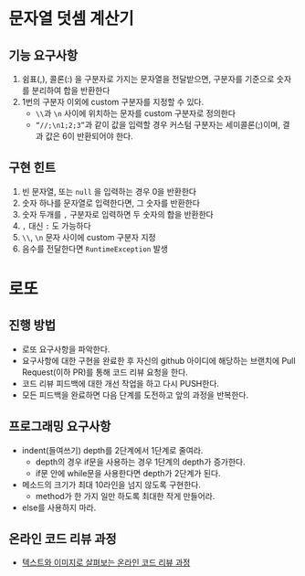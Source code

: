 # 문자열 덧셈 계산기

## 기능 요구사항

1. 쉼표(,), 콜론(:) 을 구분자로 가지는 문자열을 전달받으면, 구분자를 기준으로 숫자를 분리하여 합을 반환한다
2. 1번의 구분자 이외에 custom 구분자를 지정할 수 있다.
    - `\\`과 `\n` 사이에 위치하는 문자를 custom 구분자로 정의한다
    - `“//;\n1;2;3”`과 같이 값을 입력할 경우 커스텀 구분자는 세미콜론(;)이며, 결과 값은 6이 반환되어야 한다.

## 구현 힌트

1. 빈 문자열, 또는 `null` 을 입력하는 경우 0을 반환한다
2. 숫자 하나를 문자열로 입력한다면, 그 숫자를 반환한다
3. 숫자 두개를 `,` 구분자로 입력하면 두 숫자의 합을 반환한다
4. `,` 대신 `:` 도 가능하다
5. `\\`, `\n` 문자 사이에 custom 구분자 지정
6. 음수를 전달한다면 `RuntimeException` 발생

# 로또

## 진행 방법

* 로또 요구사항을 파악한다.
* 요구사항에 대한 구현을 완료한 후 자신의 github 아이디에 해당하는 브랜치에 Pull Request(이하 PR)를 통해 코드 리뷰 요청을 한다.
* 코드 리뷰 피드백에 대한 개선 작업을 하고 다시 PUSH한다.
* 모든 피드백을 완료하면 다음 단계를 도전하고 앞의 과정을 반복한다.

## 프로그래밍 요구사항

- indent(들여쓰기) depth를 2단계에서 1단계로 줄여라.
    - depth의 경우 if문을 사용하는 경우 1단계의 depth가 증가한다.
    - if문 안에 while문을 사용한다면 depth가 2단계가 된다.
- 메소드의 크기가 최대 10라인을 넘지 않도록 구현한다.
    - method가 한 가지 일만 하도록 최대한 작게 만들어라.
- else를 사용하지 마라.

## 온라인 코드 리뷰 과정

* [텍스트와 이미지로 살펴보는 온라인 코드 리뷰 과정](https://github.com/next-step/nextstep-docs/tree/master/codereview)
